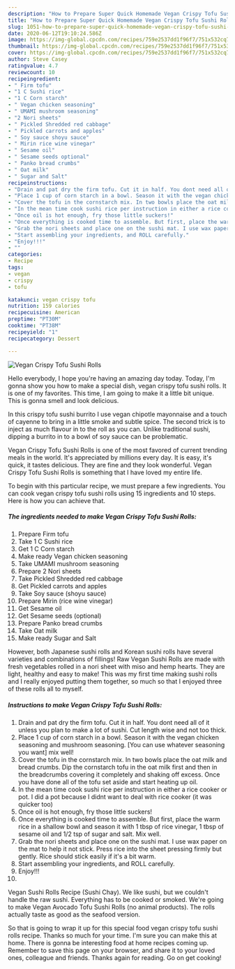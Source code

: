 ```yaml
---
description: "How to Prepare Super Quick Homemade Vegan Crispy Tofu Sushi Rolls"
title: "How to Prepare Super Quick Homemade Vegan Crispy Tofu Sushi Rolls"
slug: 1051-how-to-prepare-super-quick-homemade-vegan-crispy-tofu-sushi-rolls
date: 2020-06-12T19:10:24.586Z
image: https://img-global.cpcdn.com/recipes/759e2537dd1f96f7/751x532cq70/vegan-crispy-tofu-sushi-rolls-recipe-main-photo.jpg
thumbnail: https://img-global.cpcdn.com/recipes/759e2537dd1f96f7/751x532cq70/vegan-crispy-tofu-sushi-rolls-recipe-main-photo.jpg
cover: https://img-global.cpcdn.com/recipes/759e2537dd1f96f7/751x532cq70/vegan-crispy-tofu-sushi-rolls-recipe-main-photo.jpg
author: Steve Casey
ratingvalue: 4.7
reviewcount: 10
recipeingredient:
- " Firm tofu"
- "1 C Sushi rice"
- "1 C Corn starch"
- " Vegan chicken seasoning"
- " UMAMI mushroom seasoning"
- "2 Nori sheets"
- " Pickled Shredded red cabbage"
- " Pickled carrots and apples"
- " Soy sauce shoyu sauce"
- " Mirin rice wine vinegar"
- " Sesame oil"
- " Sesame seeds optional"
- " Panko bread crumbs"
- " Oat milk"
- " Sugar and Salt"
recipeinstructions:
- "Drain and pat dry the firm tofu. Cut it in half. You dont need all of it unless you plan to make a lot of sushi. Cut length wise and not too thick."
- "Place 1 cup of corn starch in a bowl. Season it with the vegan chicken seasoning and mushroom seasoning. [You can use whatever seasoning you want] mix well!"
- "Cover the tofu in the cornstarch mix. In two bowls place the oat milk and bread crumbs. Dip the cornstarch tofu in the oat milk first and then in the breadcrumbs covering it completely and shaking off excess. Once you have done all of the tofu set aside and start heating up oil."
- "In the mean time cook sushi rice per instruction in either a rice cooker or pot. I did a pot because I didnt want to deal with rice cooker (it was quicker too)"
- "Once oil is hot enough, fry those little suckers!"
- "Once everything is cooked time to assemble. But first, place the warm rice in a shallow bowl and season it with 1 tbsp of rice vinegar, 1 tbsp of sesame oil and 1/2 tsp of sugar and salt. Mix well."
- "Grab the nori sheets and place one on the sushi mat. I use wax paper on the mat to help it not stick. Press rice into the sheet pressing firmly but gently. Rice should stick easily if it&#39;s a bit warm."
- "Start assembling your ingredients, and ROLL carefully."
- "Enjoy!!!"
- ""
categories:
- Recipe
tags:
- vegan
- crispy
- tofu

katakunci: vegan crispy tofu 
nutrition: 159 calories
recipecuisine: American
preptime: "PT30M"
cooktime: "PT38M"
recipeyield: "1"
recipecategory: Dessert

---
```



![Vegan Crispy Tofu Sushi Rolls](https://img-global.cpcdn.com/recipes/759e2537dd1f96f7/751x532cq70/vegan-crispy-tofu-sushi-rolls-recipe-main-photo.jpg)

Hello everybody, I hope you're having an amazing day today. Today, I'm gonna show you how to make a special dish, vegan crispy tofu sushi rolls. It is one of my favorites. This time, I am going to make it a little bit unique. This is gonna smell and look delicious.

In this crispy tofu sushi burrito I use vegan chipotle mayonnaise and a touch of cayenne to bring in a little smoke and subtle spice. The second trick is to inject as much flavour in to the roll as you can. Unlike traditional sushi, dipping a burrito in to a bowl of soy sauce can be problematic.

Vegan Crispy Tofu Sushi Rolls is one of the most favored of current trending meals in the world. It's appreciated by millions every day. It is easy, it's quick, it tastes delicious. They are fine and they look wonderful. Vegan Crispy Tofu Sushi Rolls is something that I have loved my entire life.


To begin with this particular recipe, we must prepare a few ingredients. You can cook vegan crispy tofu sushi rolls using 15 ingredients and 10 steps. Here is how you can achieve that.

<!--inarticleads1-->

##### The ingredients needed to make Vegan Crispy Tofu Sushi Rolls:

1. Prepare  Firm tofu
1. Take 1 C Sushi rice
1. Get 1 C Corn starch
1. Make ready  Vegan chicken seasoning
1. Take  UMAMI mushroom seasoning
1. Prepare 2 Nori sheets
1. Take  Pickled Shredded red cabbage
1. Get  Pickled carrots and apples
1. Take  Soy sauce (shoyu sauce)
1. Prepare  Mirin (rice wine vinegar)
1. Get  Sesame oil
1. Get  Sesame seeds (optional)
1. Prepare  Panko bread crumbs
1. Take  Oat milk
1. Make ready  Sugar and Salt


However, both Japanese sushi rolls and Korean sushi rolls have several varieties and combinations of fillings! Raw Vegan Sushi Rolls are made with fresh vegetables rolled in a nori sheet with miso and hemp hearts. They are light, healthy and easy to make! This was my first time making sushi rolls and I really enjoyed putting them together, so much so that I enjoyed three of these rolls all to myself. 

<!--inarticleads2-->

##### Instructions to make Vegan Crispy Tofu Sushi Rolls:

1. Drain and pat dry the firm tofu. Cut it in half. You dont need all of it unless you plan to make a lot of sushi. Cut length wise and not too thick.
1. Place 1 cup of corn starch in a bowl. Season it with the vegan chicken seasoning and mushroom seasoning. [You can use whatever seasoning you want] mix well!
1. Cover the tofu in the cornstarch mix. In two bowls place the oat milk and bread crumbs. Dip the cornstarch tofu in the oat milk first and then in the breadcrumbs covering it completely and shaking off excess. Once you have done all of the tofu set aside and start heating up oil.
1. In the mean time cook sushi rice per instruction in either a rice cooker or pot. I did a pot because I didnt want to deal with rice cooker (it was quicker too)
1. Once oil is hot enough, fry those little suckers!
1. Once everything is cooked time to assemble. But first, place the warm rice in a shallow bowl and season it with 1 tbsp of rice vinegar, 1 tbsp of sesame oil and 1/2 tsp of sugar and salt. Mix well.
1. Grab the nori sheets and place one on the sushi mat. I use wax paper on the mat to help it not stick. Press rice into the sheet pressing firmly but gently. Rice should stick easily if it&#39;s a bit warm.
1. Start assembling your ingredients, and ROLL carefully.
1. Enjoy!!!
1. 


Vegan Sushi Rolls Recipe (Sushi Chay). We like sushi, but we couldn&#39;t handle the raw sushi. Everything has to be cooked or smoked. We&#39;re going to make Vegan Avocado Tofu Sushi Rolls (no animal products). The rolls actually taste as good as the seafood version. 

So that is going to wrap it up for this special food vegan crispy tofu sushi rolls recipe. Thanks so much for your time. I'm sure you can make this at home. There is gonna be interesting food at home recipes coming up. Remember to save this page on your browser, and share it to your loved ones, colleague and friends. Thanks again for reading. Go on get cooking!
